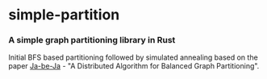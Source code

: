 # simple-partition
### A simple graph partitioning library in Rust

Initial BFS based partitioning followed by simulated annealing based on the paper [Ja-be-Ja](https://www.diva-portal.org/smash/get/diva2:1043244/FULLTEXT01.pdf) - "A Distributed Algorithm for
Balanced Graph Partitioning".